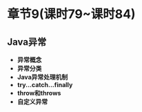 # 章节9(课时79~课时84)    
## Java异常   
 - **异常概念**    
 - **异常分类**    
 - **Java异常处理机制**    
 - **try...catch...finally**    
 - **throw和throws**   
 - **自定义异常**     
     
